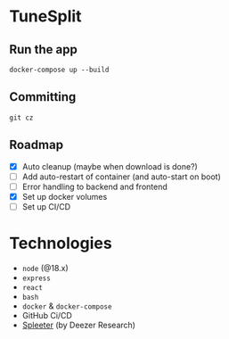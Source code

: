 # TuneSplit

## Run the app
`docker-compose up --build`

## Committing
`git cz`

## Roadmap
- [x] Auto cleanup (maybe when download is done?)
- [ ] Add auto-restart of container (and auto-start on boot)
- [ ] Error handling to backend and frontend
- [x] Set up docker volumes
- [ ] Set up CI/CD

# Technologies
- `node` (@18.x)
- `express`
- `react`
- `bash`
- `docker` & `docker-compose`
- GitHub Ci/CD
- [Spleeter](https://github.com/deezer/spleeter) (by Deezer Research)